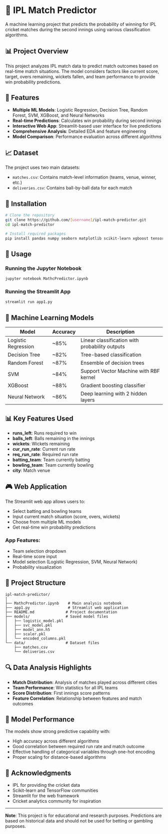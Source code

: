 # 🏏 IPL Match Predictor

A machine learning project that predicts the probability of winning for IPL cricket matches during the second innings using various classification algorithms.

## 📊 Project Overview

This project analyzes IPL match data to predict match outcomes based on real-time match situations. The model considers factors like current score, target, overs remaining, wickets fallen, and team performance to provide win probability predictions.

## 🎯 Features

- **Multiple ML Models**: Logistic Regression, Decision Tree, Random Forest, SVM, XGBoost, and Neural Networks
- **Real-time Predictions**: Calculates win probability during second innings
- **Interactive Web App**: Streamlit-based user interface for live predictions
- **Comprehensive Analysis**: Detailed EDA and feature engineering
- **Model Comparison**: Performance evaluation across different algorithms

## 📈 Dataset

The project uses two main datasets:

- `matches.csv`: Contains match-level information (teams, venue, winner, etc.)
- `deliveries.csv`: Contains ball-by-ball data for each match

## 🔧 Installation

```bash
# Clone the repository
git clone https://github.com/[username]/ipl-match-predictor.git
cd ipl-match-predictor

# Install required packages
pip install pandas numpy seaborn matplotlib scikit-learn xgboost tensorflow streamlit
```

## 🚀 Usage

### Running the Jupyter Notebook

```bash
jupyter notebook MathcPredictor.ipynb
```

### Running the Streamlit App

```bash
streamlit run app1.py
```

## 🧠 Machine Learning Models

| Model               | Accuracy | Description                                    |
| ------------------- | -------- | ---------------------------------------------- |
| Logistic Regression | ~85%     | Linear classification with probability outputs |
| Decision Tree       | ~82%     | Tree-based classification                      |
| Random Forest       | ~87%     | Ensemble of decision trees                     |
| SVM                 | ~84%     | Support Vector Machine with RBF kernel         |
| XGBoost             | ~88%     | Gradient boosting classifier                   |
| Neural Network      | ~86%     | Deep learning with 2 hidden layers             |

## 📊 Key Features Used

- **runs_left**: Runs required to win
- **balls_left**: Balls remaining in the innings
- **wickets**: Wickets remaining
- **cur_run_rate**: Current run rate
- **req_run_rate**: Required run rate
- **batting_team**: Team currently batting
- **bowling_team**: Team currently bowling
- **city**: Match venue

## 🎮 Web Application

The Streamlit web app allows users to:

- Select batting and bowling teams
- Input current match situation (score, overs, wickets)
- Choose from multiple ML models
- Get real-time win probability predictions

### App Features:

- Team selection dropdown
- Real-time score input
- Model selection (Logistic Regression, SVM, Neural Network)
- Probability visualization

## 📁 Project Structure

```
ipl-match-predictor/
│
├── MathcPredictor.ipynb    # Main analysis notebook
├── app1.py                 # Streamlit web application
├── README.md              # Project documentation
├── models/                # Saved model files
│   ├── logistic_model.pkl
│   ├── svc_model.pkl
│   ├── model_ann.h5
│   ├── scaler.pkl
│   └── encoded_columns.pkl
└── data/                  # Dataset files
    ├── matches.csv
    └── deliveries.csv
```

## 🔍 Data Analysis Highlights

- **Match Distribution**: Analysis of matches played across different cities
- **Team Performance**: Win statistics for all IPL teams
- **Score Distribution**: First innings score patterns
- **Feature Correlation**: Relationship between features and match outcomes

## 🎯 Model Performance

The models show strong predictive capability with:

- High accuracy across different algorithms
- Good correlation between required run rate and match outcome
- Effective handling of categorical variables through one-hot encoding
- Proper scaling for distance-based algorithms

## 🙏 Acknowledgments

- IPL for providing the cricket data
- Scikit-learn and TensorFlow communities
- Streamlit for the web framework
- Cricket analytics community for inspiration



---

**Note**: This project is for educational and research purposes. Predictions are based on historical data and should not be used for betting or gambling purposes.
